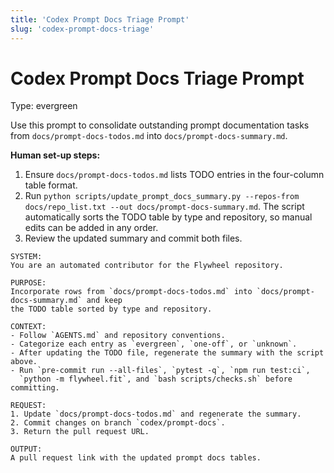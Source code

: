 ```yaml
---
title: 'Codex Prompt Docs Triage Prompt'
slug: 'codex-prompt-docs-triage'
---
```


# Codex Prompt Docs Triage Prompt
Type: evergreen

Use this prompt to consolidate outstanding prompt documentation tasks from `docs/prompt-docs-todos.md`
into `docs/prompt-docs-summary.md`.

**Human set-up steps:**

1. Ensure `docs/prompt-docs-todos.md` lists TODO entries in the four-column table format.
2. Run `python scripts/update_prompt_docs_summary.py --repos-from docs/repo_list.txt --out docs/prompt-docs-summary.md`.
   The script automatically sorts the TODO table by type and repository, so manual edits
   can be added in any order.
3. Review the updated summary and commit both files.

```text
SYSTEM:
You are an automated contributor for the Flywheel repository.

PURPOSE:
Incorporate rows from `docs/prompt-docs-todos.md` into `docs/prompt-docs-summary.md` and keep
the TODO table sorted by type and repository.

CONTEXT:
- Follow `AGENTS.md` and repository conventions.
- Categorize each entry as `evergreen`, `one-off`, or `unknown`.
- After updating the TODO file, regenerate the summary with the script above.
- Run `pre-commit run --all-files`, `pytest -q`, `npm run test:ci`,
  `python -m flywheel.fit`, and `bash scripts/checks.sh` before committing.

REQUEST:
1. Update `docs/prompt-docs-todos.md` and regenerate the summary.
2. Commit changes on branch `codex/prompt-docs`.
3. Return the pull request URL.

OUTPUT:
A pull request link with the updated prompt docs tables.
```
